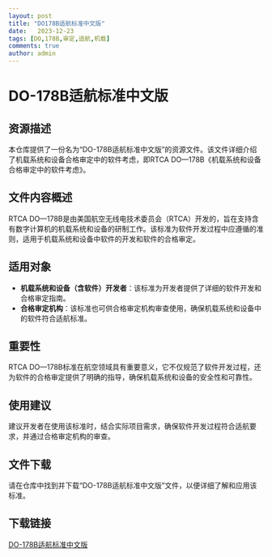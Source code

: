 ```yaml
---
layout: post
title: "DO178B适航标准中文版"
date:   2023-12-23
tags: [DO,178B,审定,适航,机载]
comments: true
author: admin
---
```

# DO-178B适航标准中文版

## 资源描述

本仓库提供了一份名为“DO-178B适航标准中文版”的资源文件。该文件详细介绍了机载系统和设备合格审定中的软件考虑，即RTCA DO—178B《机载系统和设备合格审定中的软件考虑》。

## 文件内容概述

RTCA DO—178B是由美国航空无线电技术委员会（RTCA）开发的，旨在支持含有数字计算机的机载系统和设备的研制工作。该标准为软件开发过程中应遵循的准则，适用于机载系统和设备中软件的开发和软件的合格审定。

## 适用对象

- **机载系统和设备（含软件）开发者**：该标准为开发者提供了详细的软件开发和合格审定指南。
- **合格审定机构**：该标准也可供合格审定机构审查使用，确保机载系统和设备中的软件符合适航标准。

## 重要性

RTCA DO—178B标准在航空领域具有重要意义，它不仅规范了软件开发过程，还为软件的合格审定提供了明确的指导，确保机载系统和设备的安全性和可靠性。

## 使用建议

建议开发者在使用该标准时，结合实际项目需求，确保软件开发过程符合适航要求，并通过合格审定机构的审查。

## 文件下载

请在仓库中找到并下载“DO-178B适航标准中文版”文件，以便详细了解和应用该标准。

## 下载链接

[DO-178B适航标准中文版](https://pan.quark.cn/s/3b90e86d34e0)